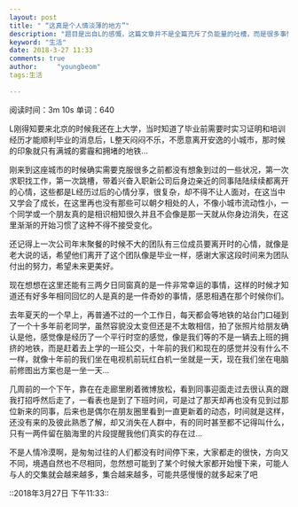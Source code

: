 ```yaml
---
layout: post
title: " “这真是个人情淡薄的地方”"
description: "题目是出自L的感慨，这篇文章并不是全篇充斥了负能量的吐槽，而是很多事情是现在或者曾经发生在我身边的小故事…"
keyword: "生活"
date: 2018-3-27 11:33
comments: true
author:     "youngbeom"
tags:生活 
    
---
```


阅读时间：3m 10s   单词：640 

L刚得知要来北京的时候我还在上大学，当时知道了毕业前需要时实习证明和培训经历才能顺利毕业的消息后，L整天闷闷不乐，不愿意离开安逸的小城市，那时候的印象就只有满城的雾霾和拥堵的地铁… 

刚来到这座城市的时候确实需要克服很多之前都没有想象到过的一些状况，第一次求职找工作，第一次跳槽，带着兴奋入职新公司后身边亲近的同事陆陆续续都离开的心情，这些都是L经历过后的心情分享，很复杂，却不得不让人面对，在这当中又学会了成长，在这里再也没有那些可以朝夕相处的人，不像小城市流动性小，一个同学或一个朋友真的是相识相知很久并且不会像是那一天就从你身边消失，在这里渐渐的开始习惯了这种不得不接受变化。

还记得上一次公司年末聚餐的时候不大的团队有三位成员要离开时的心情，就像是老大说的话，希望他们离开了这个团队像是毕业一样，感谢大家这段时间来为团队付出的努力，希望未来更美好。

现在想想在这里还能有三两夕日同窗真的是一件非常幸运的事情，这样的时候才知道还有好多年相同回忆的人是真的是一件奇妙的事情，感恩相遇在那个时候你们。

去年夏天的一个早上，再普通不过的一个工作日，每天都会等地铁的站台门口碰到了一个十多年前老同学，虽然容貌没太变但还是不太敢相信，拍了张照片给朋友确认是他，感觉像是经历了一个平行时空的感觉，像是我们等的不是一辆去上班的拥挤的地铁，而是赶着去上学的一班公交，十年前的我们和现在的感觉并没有什么不一样，就像十年前的我们坐在电视机前玩红白机一坐就是一天，现在我们坐在电脑前修图出方案也是一坐一天…

几周前的一个下午，靠在在走廊里刷着微博放松，看到同事迎面走过去很认真的跟我打招呼然后走了，一看表也是到了下班时间，可是过了那天却再也没有见到过那位新来的同事，后来也是偶尔在朋友圈里看到一直更新着的动态，时间就是这样，还没有来的及彼此熟悉了解，却又消失在人群中，有的同时甚至都不记得叫什么，只有一两件留在脑海里的片段提醒我他们真实的存在过…

不是人情冷漠啊，是匆匆过往的人们都没有时间停下来，大家都走的很快，方向又不同，境遇自然也不尽相同，忽然想可能到了某个时候大家都开始慢下来，可能人与人的交集就会越来越多，集合越来越多，可能共感慢慢的就多起来了吧

::2018年3月27日 下午11:33::



